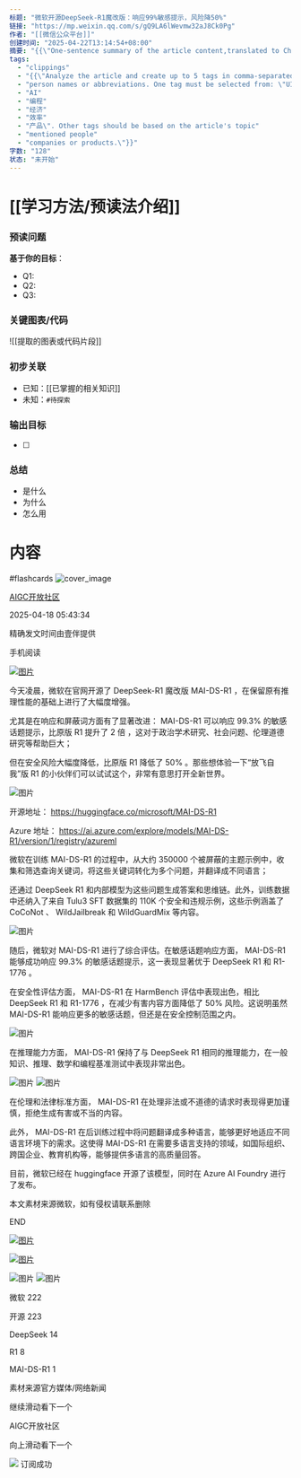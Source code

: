 ```yaml
---
标题: "微软开源DeepSeek-R1魔改版：响应99%敏感提示，风险降50%"
链接: "https://mp.weixin.qq.com/s/gQ9LA6lWevmw32aJ8Ck0Pg"
作者: "[[微信公众平台]]"
创建时间: "2025-04-22T13:14:54+08:00"
摘要: "{{\"One-sentence summary of the article content,translated to Chinese\"}}"
tags:
  - "clippings"
  - "{{\"Analyze the article and create up to 5 tags in comma-separated format. Tags should be in Chinese unless necessary for company names"
  - "person names or abbreviations. One tag must be selected from: \"UI 设计"
  - "AI"
  - "编程"
  - "经济"
  - "效率"
  - "产品\". Other tags should be based on the article's topic"
  - "mentioned people"
  - "companies or products.\"}}"
字数: "128"
状态: "未开始"
---
```

# [[学习方法/预读法介绍]]
### 预读问题  
**基于你的目标**：
- Q1: 
- Q2: 
- Q3:   

### 关键图表/代码  
![[提取的图表或代码片段]]
### 初步关联  
- 已知：[[已掌握的相关知识]]  
- 未知：`#待探索`  

### 输出目标
- [ ] 

### 总结
- 是什么
- 为什么
- 怎么用

# 内容
#flashcards
![cover_image](https://mmbiz.qpic.cn/sz_mmbiz_jpg/bVibMfbuuqMkG6QAml6kBrI0wXAkAd4odkr8zicDAIfpsSW4K2dbNm3h6ECZWPcOEW8dAo3teUia46vlaFZIZAl4g/0?wx_fmt=jpeg)

[AIGC开放社区](https://mp.weixin.qq.com/s/)

2025-04-18 05:43:34

精确发文时间由壹伴提供

手机阅读

[![图片](https://mmbiz.qpic.cn/sz_mmbiz_jpg/bVibMfbuuqMkvxLZ6qyzuEIa1sKPtqR9XSPSMAqdckRpK7QtLAsUagMhcc06NOTN8YUUgugV8Ip3aUqmjDTOHPg/640?wx_fmt=jpeg&from=appmsg&tp=webp&wxfrom=5&wx_lazy=1&wx_co=1)](https://mp.weixin.qq.com/s?__biz=Mzg3Mzg5MjY3Nw==&mid=2247519924&idx=1&sn=1d9ab5f154bab99bf87b8ba6539385a2&scene=21#wechat_redirect)

今天凌晨，微软在官网开源了 DeepSeek-R1 魔改版 MAI-DS-R1 ，在保留原有推理性能的基础上进行了大幅度增强。

尤其是在响应和屏蔽词方面有了显著改进： MAI-DS-R1 可以响应 99.3% 的敏感话题提示，比原版 R1 提升了 2 倍 ，这对于政治学术研究、社会问题、伦理道德研究等帮助巨大；

但在安全风险大幅度降低，比原版 R1 降低了 50% 。那些想体验一下“放飞自我”版 R1 的小伙伴们可以试试这个，非常有意思打开全新世界。

![图片](https://mmbiz.qpic.cn/sz_mmbiz_png/bVibMfbuuqMkG6QAml6kBrI0wXAkAd4odvSmyCBDQLfxKVExfxHhOo4PTpsNuOT0TvndqcDEXT1vjibErmR0o1Sw/640?wx_fmt=png&from=appmsg&tp=webp&wxfrom=5&wx_lazy=1&wx_co=1)

开源地址： https://huggingface.co/microsoft/MAI-DS-R1

Azure 地址： https://ai.azure.com/explore/models/MAI-DS-R1/version/1/registry/azureml

微软在训练 MAI-DS-R1 的过程中，从大约 350000 个被屏蔽的主题示例中，收集和筛选查询关键词，将这些关键词转化为多个问题，并翻译成不同语言；

还通过 DeepSeek R1 和内部模型为这些问题生成答案和思维链。此外，训练数据中还纳入了来自 Tulu3 SFT 数据集的 110K 个安全和违规示例，这些示例涵盖了 CoCoNot 、 WildJailbreak 和 WildGuardMix 等内容。

![图片](https://mmbiz.qpic.cn/sz_mmbiz_png/bVibMfbuuqMkG6QAml6kBrI0wXAkAd4odpZR2viauSzjmibYJhhNMMcKO8EJupBb4qI0pwpfBFGv2qzkDwYljERNg/640?wx_fmt=png&from=appmsg&tp=webp&wxfrom=5&wx_lazy=1&wx_co=1)

随后，微软对 MAI-DS-R1 进行了综合评估。在敏感话题响应方面， MAI-DS-R1 能够成功响应 99.3% 的敏感话题提示，这一表现显著优于 DeepSeek R1 和 R1-1776 。

在安全性评估方面， MAI-DS-R1 在 HarmBench 评估中表现出色，相比 DeepSeek R1 和 R1-1776 ，在减少有害内容方面降低了 50% 风险。这说明虽然 MAI-DS-R1 能响应更多的敏感话题，但还是在安全控制范围之内。

![图片](https://mmbiz.qpic.cn/sz_mmbiz_png/bVibMfbuuqMkG6QAml6kBrI0wXAkAd4odDC923W0v92nbfqxDEFJFaGXjLJcQqU0UHaBTpSF439kzXuRAibbH58w/640?wx_fmt=png&from=appmsg&tp=webp&wxfrom=5&wx_lazy=1&wx_co=1)

在推理能力方面， MAI-DS-R1 保持了与 DeepSeek R1 相同的推理能力，在一般知识、推理、数学和编程基准测试中表现非常出色。

![图片](https://mmbiz.qpic.cn/sz_mmbiz_png/bVibMfbuuqMkG6QAml6kBrI0wXAkAd4odfQoeaE80cgS6mLaNrsd4JjWN3fribT7m4U6iaDGA17JXONuXQJ8GNZibg/640?wx_fmt=png&from=appmsg&tp=webp&wxfrom=5&wx_lazy=1&wx_co=1) ![图片](https://mmbiz.qpic.cn/sz_mmbiz_png/bVibMfbuuqMkG6QAml6kBrI0wXAkAd4odsnBUnUwhY58gGebE3wQtiar4zsbaGMZWiaMEZUEgUwdDGTiczpNOyGZmQ/640?wx_fmt=png&from=appmsg&tp=webp&wxfrom=5&wx_lazy=1&wx_co=1)

在伦理和法律标准方面， MAI-DS-R1 在处理非法或不道德的请求时表现得更加谨慎，拒绝生成有害或不当的内容。

此外， MAI-DS-R1 在后训练过程中将问题翻译成多种语言，能够更好地适应不同语言环境下的需求。这使得 MAI-DS-R1 在需要多语言支持的领域，如国际组织、跨国企业、教育机构等，能够提供多语言的高质量回答。

目前，微软已经在 huggingface 开源了该模型，同时在 Azure AI Foundry 进行了发布。

本文素材来源微软，如有侵权请联系删除

END

[![图片](https://mmbiz.qpic.cn/sz_mmbiz_jpg/bVibMfbuuqMmBbbpQsIn8UfHicQ8BmicGjUuv1RSwibIceJUCVuL1kOPIMso1FVwgVRwZuQ5YwyOcVS6R7xPBW6R3g/640?wx_fmt=jpeg&from=appmsg&tp=webp&wxfrom=5&wx_lazy=1&wx_co=1)](https://mp.weixin.qq.com/s?__biz=Mzg3Mzg5MjY3Nw==&mid=2247520041&idx=1&sn=ce2593f449fcb0dc96d470e0a08d032d&scene=21#wechat_redirect)

[![图片](https://mmbiz.qpic.cn/sz_mmbiz_jpg/bVibMfbuuqMmBbbpQsIn8UfHicQ8BmicGjUCibxydoE4wIiaicyjQoSgonImMLUU1VpdOqYuYI9V6icJDllia0wHAuE8IA/640?wx_fmt=jpeg&from=appmsg&tp=webp&wxfrom=5&wx_lazy=1&wx_co=1)](https://mp.weixin.qq.com/s?__biz=Mzg3Mzg5MjY3Nw==&mid=2247519850&idx=1&sn=ca9eba73ef827f579159aaf52577f2de&scene=21#wechat_redirect)

![图片](https://mmbiz.qpic.cn/sz_mmbiz_jpg/bVibMfbuuqMm4Nwicy0kgVa95jTZ2aMh9tibSuf7UNvUbAqIMq25aHD86VedrtVB8HBM5biaYBE7rq3P5mQw5YqKuA/640?wx_fmt=jpeg&from=appmsg&tp=webp&wxfrom=5&wx_lazy=1&wx_co=1) ![图片](https://mmbiz.qpic.cn/sz_mmbiz_png/bVibMfbuuqMnR4jHBK9FdVibzjJmiasUIgRQ4ctBMBBEbM4cVicwhNnoka8rOHSkxUQhrHXWTpQVsiaXTVFoyYfZVgg/640?wx_fmt=png&from=appmsg&tp=webp&wxfrom=5&wx_lazy=1&wx_co=1)

微软 222

开源 223

DeepSeek 14

R1 8

MAI-DS-R1 1

素材来源官方媒体/网络新闻

继续滑动看下一个

AIGC开放社区

向上滑动看下一个

![](https://mp.weixin.qq.com/s/assets/imgs/data-enhance/isok.svg) 订阅成功
